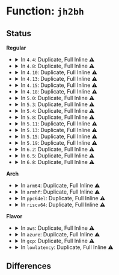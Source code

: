 # Function: <code>jh2bh</code>

## Status
<b>Regular</b>
<ul>
<li>
<details>
<summary>In <code>4.4</code>: Duplicate, Full Inline ⚠️</summary>

**Collision:** Static Duplication

**Inline:** Full

**Transformation:** False

**Instances:**

```
In fs/jbd2/transaction.c (0)
Location: include/linux/jbd2.h:343
Inline: True
```
```
In fs/jbd2/commit.c (0)
Location: include/linux/jbd2.h:343
Inline: True
```
```
In fs/jbd2/checkpoint.c (0)
Location: include/linux/jbd2.h:343
Inline: True
```
```
In fs/jbd2/revoke.c (0)
Location: include/linux/jbd2.h:343
Inline: True
```
```
In fs/jbd2/journal.c (0)
Location: include/linux/jbd2.h:343
Inline: True
```
</details>
</li>
<li>
<details>
<summary>In <code>4.8</code>: Duplicate, Full Inline ⚠️</summary>

**Collision:** Static Duplication

**Inline:** Full

**Transformation:** False

**Instances:**

```
In fs/jbd2/transaction.c (0)
Location: include/linux/jbd2.h:338
Inline: True
```
```
In fs/jbd2/commit.c (0)
Location: include/linux/jbd2.h:338
Inline: True
```
```
In fs/jbd2/checkpoint.c (0)
Location: include/linux/jbd2.h:338
Inline: True
```
```
In fs/jbd2/revoke.c (0)
Location: include/linux/jbd2.h:338
Inline: True
```
```
In fs/jbd2/journal.c (0)
Location: include/linux/jbd2.h:338
Inline: True
```
</details>
</li>
<li>
<details>
<summary>In <code>4.10</code>: Duplicate, Full Inline ⚠️</summary>

**Collision:** Static Duplication

**Inline:** Full

**Transformation:** False

**Instances:**

```
In fs/jbd2/transaction.c (0)
Location: include/linux/jbd2.h:338
Inline: True
```
```
In fs/jbd2/commit.c (0)
Location: include/linux/jbd2.h:338
Inline: True
```
```
In fs/jbd2/checkpoint.c (0)
Location: include/linux/jbd2.h:338
Inline: True
```
```
In fs/jbd2/revoke.c (0)
Location: include/linux/jbd2.h:338
Inline: True
```
```
In fs/jbd2/journal.c (0)
Location: include/linux/jbd2.h:338
Inline: True
```
</details>
</li>
<li>
<details>
<summary>In <code>4.13</code>: Duplicate, Full Inline ⚠️</summary>

**Collision:** Static Duplication

**Inline:** Full

**Transformation:** False

**Instances:**

```
In fs/jbd2/transaction.c (0)
Location: include/linux/jbd2.h:338
Inline: True
```
```
In fs/jbd2/commit.c (0)
Location: include/linux/jbd2.h:338
Inline: True
```
```
In fs/jbd2/checkpoint.c (0)
Location: include/linux/jbd2.h:338
Inline: True
```
```
In fs/jbd2/revoke.c (0)
Location: include/linux/jbd2.h:338
Inline: True
```
```
In fs/jbd2/journal.c (0)
Location: include/linux/jbd2.h:338
Inline: True
```
</details>
</li>
<li>
<details>
<summary>In <code>4.15</code>: Duplicate, Full Inline ⚠️</summary>

**Collision:** Static Duplication

**Inline:** Full

**Transformation:** False

**Instances:**

```
In fs/jbd2/transaction.c (0)
Location: include/linux/jbd2.h:338
Inline: True
```
```
In fs/jbd2/commit.c (0)
Location: include/linux/jbd2.h:338
Inline: True
```
```
In fs/jbd2/checkpoint.c (0)
Location: include/linux/jbd2.h:338
Inline: True
```
```
In fs/jbd2/revoke.c (0)
Location: include/linux/jbd2.h:338
Inline: True
```
```
In fs/jbd2/journal.c (0)
Location: include/linux/jbd2.h:338
Inline: True
```
</details>
</li>
<li>
<details>
<summary>In <code>4.18</code>: Duplicate, Full Inline ⚠️</summary>

**Collision:** Static Duplication

**Inline:** Full

**Transformation:** False

**Instances:**

```
In fs/jbd2/transaction.c (0)
Location: include/linux/jbd2.h:338
Inline: True
```
```
In fs/jbd2/commit.c (0)
Location: include/linux/jbd2.h:338
Inline: True
```
```
In fs/jbd2/checkpoint.c (0)
Location: include/linux/jbd2.h:338
Inline: True
```
```
In fs/jbd2/revoke.c (0)
Location: include/linux/jbd2.h:338
Inline: True
```
```
In fs/jbd2/journal.c (0)
Location: include/linux/jbd2.h:338
Inline: True
```
</details>
</li>
<li>
<details>
<summary>In <code>5.0</code>: Duplicate, Full Inline ⚠️</summary>

**Collision:** Static Duplication

**Inline:** Full

**Transformation:** False

**Instances:**

```
In fs/jbd2/transaction.c (0)
Location: include/linux/jbd2.h:338
Inline: True
```
```
In fs/jbd2/commit.c (0)
Location: include/linux/jbd2.h:338
Inline: True
```
```
In fs/jbd2/checkpoint.c (0)
Location: include/linux/jbd2.h:338
Inline: True
```
```
In fs/jbd2/revoke.c (0)
Location: include/linux/jbd2.h:338
Inline: True
```
```
In fs/jbd2/journal.c (0)
Location: include/linux/jbd2.h:338
Inline: True
```
</details>
</li>
<li>
<details>
<summary>In <code>5.3</code>: Duplicate, Full Inline ⚠️</summary>

**Collision:** Static Duplication

**Inline:** Full

**Transformation:** False

**Instances:**

```
In fs/jbd2/transaction.c (0)
Location: include/linux/jbd2.h:335
Inline: True
```
```
In fs/jbd2/commit.c (0)
Location: include/linux/jbd2.h:335
Inline: True
```
```
In fs/jbd2/checkpoint.c (0)
Location: include/linux/jbd2.h:335
Inline: True
```
```
In fs/jbd2/revoke.c (0)
Location: include/linux/jbd2.h:335
Inline: True
```
```
In fs/jbd2/journal.c (0)
Location: include/linux/jbd2.h:335
Inline: True
```
</details>
</li>
<li>
<details>
<summary>In <code>5.4</code>: Duplicate, Full Inline ⚠️</summary>

**Collision:** Static Duplication

**Inline:** Full

**Transformation:** False

**Instances:**

```
In fs/jbd2/transaction.c (0)
Location: include/linux/jbd2.h:335
Inline: True
```
```
In fs/jbd2/commit.c (0)
Location: include/linux/jbd2.h:335
Inline: True
```
```
In fs/jbd2/checkpoint.c (0)
Location: include/linux/jbd2.h:335
Inline: True
```
```
In fs/jbd2/revoke.c (0)
Location: include/linux/jbd2.h:335
Inline: True
```
```
In fs/jbd2/journal.c (0)
Location: include/linux/jbd2.h:335
Inline: True
```
</details>
</li>
<li>
<details>
<summary>In <code>5.8</code>: Duplicate, Full Inline ⚠️</summary>

**Collision:** Static Duplication

**Inline:** Full

**Transformation:** False

**Instances:**

```
In fs/jbd2/transaction.c (ffffffff8143f555)
Location: include/linux/jbd2.h:334
Inline: True
Inline callers:
  - fs/jbd2/transaction.c:__jbd2_journal_refile_buffer
  - fs/jbd2/transaction.c:__jbd2_journal_file_buffer
  - fs/jbd2/transaction.c:jbd2_journal_unfile_buffer
  - fs/jbd2/transaction.c:__jbd2_journal_temp_unlink_buffer
  - fs/jbd2/transaction.c:jbd2_buffer_abort_trigger
  - fs/jbd2/transaction.c:jbd2_journal_get_undo_access
  - fs/jbd2/transaction.c:jbd2_journal_get_create_access
  - fs/jbd2/transaction.c:do_get_write_access
  - fs/jbd2/transaction.c:do_get_write_access
  - fs/jbd2/transaction.c:jbd2_freeze_jh_data
  - fs/jbd2/transaction.c:jbd2_freeze_jh_data
```
```
In fs/jbd2/commit.c (ffffffff81440460)
Location: include/linux/jbd2.h:334
Inline: True
Inline callers:
  - fs/jbd2/commit.c:jbd2_journal_commit_transaction
  - fs/jbd2/commit.c:jbd2_journal_commit_transaction
  - fs/jbd2/commit.c:jbd2_journal_commit_transaction
  - fs/jbd2/commit.c:jbd2_journal_commit_transaction
  - fs/jbd2/commit.c:jbd2_journal_commit_transaction
  - fs/jbd2/commit.c:jbd2_journal_commit_transaction
  - fs/jbd2/commit.c:jbd2_journal_commit_transaction
```
```
In fs/jbd2/checkpoint.c (ffffffff81442875)
Location: include/linux/jbd2.h:334
Inline: True
Inline callers:
  - fs/jbd2/checkpoint.c:__jbd2_journal_insert_checkpoint
  - fs/jbd2/checkpoint.c:journal_clean_one_cp_list
  - fs/jbd2/checkpoint.c:jbd2_log_do_checkpoint
  - fs/jbd2/checkpoint.c:jbd2_log_do_checkpoint
```
```
In fs/jbd2/revoke.c (ffffffff81443a39)
Location: include/linux/jbd2.h:334
Inline: True
Inline callers:
  - fs/jbd2/revoke.c:jbd2_journal_cancel_revoke
```
```
In fs/jbd2/journal.c (ffffffff81448db5)
Location: include/linux/jbd2.h:334
Inline: True
Inline callers:
  - fs/jbd2/journal.c:jbd2_journal_put_journal_head
  - fs/jbd2/journal.c:__journal_remove_journal_head
  - fs/jbd2/journal.c:jbd2_journal_write_metadata_buffer
  - fs/jbd2/journal.c:jbd2_journal_write_metadata_buffer
```
</details>
</li>
<li>
<details>
<summary>In <code>5.11</code>: Duplicate, Full Inline ⚠️</summary>

**Collision:** Static Duplication

**Inline:** Full

**Transformation:** False

**Instances:**

```
In fs/jbd2/transaction.c (ffffffff8145b7b5)
Location: include/linux/jbd2.h:341
Inline: True
Inline callers:
  - fs/jbd2/transaction.c:__jbd2_journal_refile_buffer
  - fs/jbd2/transaction.c:__jbd2_journal_file_buffer
  - fs/jbd2/transaction.c:jbd2_journal_unfile_buffer
  - fs/jbd2/transaction.c:__jbd2_journal_temp_unlink_buffer
  - fs/jbd2/transaction.c:jbd2_buffer_abort_trigger
  - fs/jbd2/transaction.c:jbd2_journal_get_undo_access
  - fs/jbd2/transaction.c:jbd2_journal_get_create_access
  - fs/jbd2/transaction.c:do_get_write_access
  - fs/jbd2/transaction.c:do_get_write_access
  - fs/jbd2/transaction.c:jbd2_freeze_jh_data
  - fs/jbd2/transaction.c:jbd2_freeze_jh_data
```
```
In fs/jbd2/commit.c (ffffffff8145c694)
Location: include/linux/jbd2.h:341
Inline: True
Inline callers:
  - fs/jbd2/commit.c:jbd2_journal_commit_transaction
  - fs/jbd2/commit.c:jbd2_journal_commit_transaction
  - fs/jbd2/commit.c:jbd2_journal_commit_transaction
  - fs/jbd2/commit.c:jbd2_journal_commit_transaction
  - fs/jbd2/commit.c:jbd2_journal_commit_transaction
  - fs/jbd2/commit.c:jbd2_journal_commit_transaction
  - fs/jbd2/commit.c:jbd2_journal_commit_transaction
```
```
In fs/jbd2/checkpoint.c (ffffffff8145ea85)
Location: include/linux/jbd2.h:341
Inline: True
Inline callers:
  - fs/jbd2/checkpoint.c:__jbd2_journal_insert_checkpoint
  - fs/jbd2/checkpoint.c:journal_clean_one_cp_list
  - fs/jbd2/checkpoint.c:jbd2_log_do_checkpoint
  - fs/jbd2/checkpoint.c:jbd2_log_do_checkpoint
```
```
In fs/jbd2/revoke.c (ffffffff8145fb19)
Location: include/linux/jbd2.h:341
Inline: True
Inline callers:
  - fs/jbd2/revoke.c:jbd2_journal_cancel_revoke
```
```
In fs/jbd2/journal.c (ffffffff81465955)
Location: include/linux/jbd2.h:341
Inline: True
Inline callers:
  - fs/jbd2/journal.c:jbd2_journal_put_journal_head
  - fs/jbd2/journal.c:__journal_remove_journal_head
  - fs/jbd2/journal.c:jbd2_journal_write_metadata_buffer
  - fs/jbd2/journal.c:jbd2_journal_write_metadata_buffer
```
</details>
</li>
<li>
<details>
<summary>In <code>5.13</code>: Duplicate, Full Inline ⚠️</summary>

**Collision:** Static Duplication

**Inline:** Full

**Transformation:** False

**Instances:**

```
In fs/jbd2/transaction.c (ffffffff814610f5)
Location: include/linux/jbd2.h:341
Inline: True
Inline callers:
  - fs/jbd2/transaction.c:__jbd2_journal_refile_buffer
  - fs/jbd2/transaction.c:__jbd2_journal_file_buffer
  - fs/jbd2/transaction.c:jbd2_journal_unfile_buffer
  - fs/jbd2/transaction.c:__jbd2_journal_temp_unlink_buffer
  - fs/jbd2/transaction.c:jbd2_buffer_abort_trigger
  - fs/jbd2/transaction.c:jbd2_journal_get_undo_access
  - fs/jbd2/transaction.c:jbd2_journal_get_create_access
  - fs/jbd2/transaction.c:do_get_write_access
  - fs/jbd2/transaction.c:do_get_write_access
  - fs/jbd2/transaction.c:do_get_write_access
  - fs/jbd2/transaction.c:do_get_write_access
```
```
In fs/jbd2/commit.c (ffffffff81461cfe)
Location: include/linux/jbd2.h:341
Inline: True
Inline callers:
  - fs/jbd2/commit.c:jbd2_journal_commit_transaction
  - fs/jbd2/commit.c:jbd2_journal_commit_transaction
  - fs/jbd2/commit.c:jbd2_journal_commit_transaction
  - fs/jbd2/commit.c:jbd2_journal_commit_transaction
  - fs/jbd2/commit.c:jbd2_journal_commit_transaction
  - fs/jbd2/commit.c:jbd2_journal_commit_transaction
  - fs/jbd2/commit.c:jbd2_journal_commit_transaction
```
```
In fs/jbd2/checkpoint.c (ffffffff81464315)
Location: include/linux/jbd2.h:341
Inline: True
Inline callers:
  - fs/jbd2/checkpoint.c:__jbd2_journal_insert_checkpoint
  - fs/jbd2/checkpoint.c:journal_clean_one_cp_list
  - fs/jbd2/checkpoint.c:jbd2_log_do_checkpoint
  - fs/jbd2/checkpoint.c:jbd2_log_do_checkpoint
```
```
In fs/jbd2/revoke.c (ffffffff814651f9)
Location: include/linux/jbd2.h:341
Inline: True
Inline callers:
  - fs/jbd2/revoke.c:jbd2_journal_cancel_revoke
```
```
In fs/jbd2/journal.c (ffffffff8146b105)
Location: include/linux/jbd2.h:341
Inline: True
Inline callers:
  - fs/jbd2/journal.c:jbd2_journal_put_journal_head
  - fs/jbd2/journal.c:__journal_remove_journal_head
  - fs/jbd2/journal.c:jbd2_journal_write_metadata_buffer
  - fs/jbd2/journal.c:jbd2_journal_write_metadata_buffer
```
</details>
</li>
<li>
<details>
<summary>In <code>5.15</code>: Duplicate, Full Inline ⚠️</summary>

**Collision:** Static Duplication

**Inline:** Full

**Transformation:** False

**Instances:**

```
In fs/jbd2/transaction.c (ffffffff814b65d5)
Location: include/linux/jbd2.h:341
Inline: True
Inline callers:
  - fs/jbd2/transaction.c:__jbd2_journal_refile_buffer
  - fs/jbd2/transaction.c:__jbd2_journal_file_buffer
  - fs/jbd2/transaction.c:jbd2_journal_unfile_buffer
  - fs/jbd2/transaction.c:__jbd2_journal_temp_unlink_buffer
  - fs/jbd2/transaction.c:jbd2_buffer_abort_trigger
  - fs/jbd2/transaction.c:jbd2_journal_get_undo_access
  - fs/jbd2/transaction.c:jbd2_journal_get_create_access
  - fs/jbd2/transaction.c:do_get_write_access
  - fs/jbd2/transaction.c:do_get_write_access
  - fs/jbd2/transaction.c:do_get_write_access
  - fs/jbd2/transaction.c:do_get_write_access
```
```
In fs/jbd2/commit.c (ffffffff814b71f1)
Location: include/linux/jbd2.h:341
Inline: True
Inline callers:
  - fs/jbd2/commit.c:jbd2_journal_commit_transaction
  - fs/jbd2/commit.c:jbd2_journal_commit_transaction
  - fs/jbd2/commit.c:jbd2_journal_commit_transaction
  - fs/jbd2/commit.c:jbd2_journal_commit_transaction
  - fs/jbd2/commit.c:jbd2_journal_commit_transaction
  - fs/jbd2/commit.c:jbd2_journal_commit_transaction
  - fs/jbd2/commit.c:jbd2_journal_commit_transaction
```
```
In fs/jbd2/checkpoint.c (ffffffff814b9935)
Location: include/linux/jbd2.h:341
Inline: True
Inline callers:
  - fs/jbd2/checkpoint.c:__jbd2_journal_insert_checkpoint
  - fs/jbd2/checkpoint.c:__jbd2_journal_remove_checkpoint
  - fs/jbd2/checkpoint.c:jbd2_log_do_checkpoint
  - fs/jbd2/checkpoint.c:jbd2_log_do_checkpoint
```
```
In fs/jbd2/revoke.c (ffffffff814bab79)
Location: include/linux/jbd2.h:341
Inline: True
Inline callers:
  - fs/jbd2/revoke.c:jbd2_journal_cancel_revoke
```
```
In fs/jbd2/journal.c (ffffffff814c17b5)
Location: include/linux/jbd2.h:341
Inline: True
Inline callers:
  - fs/jbd2/journal.c:jbd2_journal_put_journal_head
  - fs/jbd2/journal.c:jbd2_journal_put_journal_head
  - fs/jbd2/journal.c:jbd2_journal_write_metadata_buffer
  - fs/jbd2/journal.c:jbd2_journal_write_metadata_buffer
```
</details>
</li>
<li>
<details>
<summary>In <code>5.19</code>: Duplicate, Full Inline ⚠️</summary>

**Collision:** Static Duplication

**Inline:** Full

**Transformation:** False

**Instances:**

```
In fs/jbd2/transaction.c (ffffffff8153ffc5)
Location: include/linux/jbd2.h:341
Inline: True
Inline callers:
  - fs/jbd2/transaction.c:__jbd2_journal_refile_buffer
  - fs/jbd2/transaction.c:__jbd2_journal_file_buffer
  - fs/jbd2/transaction.c:jbd2_journal_unfile_buffer
  - fs/jbd2/transaction.c:__jbd2_journal_temp_unlink_buffer
  - fs/jbd2/transaction.c:jbd2_buffer_abort_trigger
  - fs/jbd2/transaction.c:jbd2_journal_get_undo_access
  - fs/jbd2/transaction.c:jbd2_journal_get_create_access
  - fs/jbd2/transaction.c:do_get_write_access
  - fs/jbd2/transaction.c:do_get_write_access
```
```
In fs/jbd2/commit.c (ffffffff81540b3b)
Location: include/linux/jbd2.h:341
Inline: True
Inline callers:
  - fs/jbd2/commit.c:jbd2_journal_commit_transaction
  - fs/jbd2/commit.c:jbd2_journal_commit_transaction
  - fs/jbd2/commit.c:jbd2_journal_commit_transaction
  - fs/jbd2/commit.c:jbd2_journal_commit_transaction
  - fs/jbd2/commit.c:jbd2_journal_commit_transaction
  - fs/jbd2/commit.c:jbd2_journal_commit_transaction
  - fs/jbd2/commit.c:jbd2_journal_commit_transaction
```
```
In fs/jbd2/checkpoint.c (ffffffff815435f5)
Location: include/linux/jbd2.h:341
Inline: True
Inline callers:
  - fs/jbd2/checkpoint.c:__jbd2_journal_insert_checkpoint
  - fs/jbd2/checkpoint.c:__jbd2_journal_remove_checkpoint
  - fs/jbd2/checkpoint.c:jbd2_log_do_checkpoint
  - fs/jbd2/checkpoint.c:jbd2_log_do_checkpoint
```
```
In fs/jbd2/revoke.c (ffffffff81544a19)
Location: include/linux/jbd2.h:341
Inline: True
Inline callers:
  - fs/jbd2/revoke.c:jbd2_journal_cancel_revoke
```
```
In fs/jbd2/journal.c (ffffffff8154c145)
Location: include/linux/jbd2.h:341
Inline: True
Inline callers:
  - fs/jbd2/journal.c:jbd2_journal_put_journal_head
  - fs/jbd2/journal.c:jbd2_journal_put_journal_head
  - fs/jbd2/journal.c:jbd2_journal_write_metadata_buffer
  - fs/jbd2/journal.c:jbd2_journal_write_metadata_buffer
```
</details>
</li>
<li>
<details>
<summary>In <code>6.2</code>: Duplicate, Full Inline ⚠️</summary>

**Collision:** Static Duplication

**Inline:** Full

**Transformation:** False

**Instances:**

```
In fs/jbd2/transaction.c (ffffffff815deac5)
Location: include/linux/jbd2.h:340
Inline: True
Inline callers:
  - fs/jbd2/transaction.c:__jbd2_journal_refile_buffer
  - fs/jbd2/transaction.c:__jbd2_journal_file_buffer
  - fs/jbd2/transaction.c:jbd2_journal_unfile_buffer
  - fs/jbd2/transaction.c:__jbd2_journal_temp_unlink_buffer
  - fs/jbd2/transaction.c:jbd2_buffer_abort_trigger
  - fs/jbd2/transaction.c:jbd2_journal_get_undo_access
  - fs/jbd2/transaction.c:jbd2_journal_get_create_access
  - fs/jbd2/transaction.c:do_get_write_access
  - fs/jbd2/transaction.c:do_get_write_access
  - fs/jbd2/transaction.c:jbd2_freeze_jh_data
  - fs/jbd2/transaction.c:jbd2_freeze_jh_data
```
```
In fs/jbd2/commit.c (ffffffff815df71e)
Location: include/linux/jbd2.h:340
Inline: True
Inline callers:
  - fs/jbd2/commit.c:jbd2_journal_commit_transaction
  - fs/jbd2/commit.c:jbd2_journal_commit_transaction
  - fs/jbd2/commit.c:jbd2_journal_commit_transaction
  - fs/jbd2/commit.c:jbd2_journal_commit_transaction
  - fs/jbd2/commit.c:jbd2_journal_commit_transaction
  - fs/jbd2/commit.c:jbd2_journal_commit_transaction
  - fs/jbd2/commit.c:jbd2_journal_commit_transaction
```
```
In fs/jbd2/checkpoint.c (ffffffff815e2535)
Location: include/linux/jbd2.h:340
Inline: True
Inline callers:
  - fs/jbd2/checkpoint.c:__jbd2_journal_insert_checkpoint
  - fs/jbd2/checkpoint.c:__jbd2_journal_remove_checkpoint
  - fs/jbd2/checkpoint.c:jbd2_log_do_checkpoint
  - fs/jbd2/checkpoint.c:jbd2_log_do_checkpoint
```
```
In fs/jbd2/revoke.c (ffffffff815e3b29)
Location: include/linux/jbd2.h:340
Inline: True
Inline callers:
  - fs/jbd2/revoke.c:jbd2_journal_cancel_revoke
```
```
In fs/jbd2/journal.c (ffffffff815ebf25)
Location: include/linux/jbd2.h:340
Inline: True
Inline callers:
  - fs/jbd2/journal.c:jbd2_journal_put_journal_head
  - fs/jbd2/journal.c:jbd2_journal_put_journal_head
  - fs/jbd2/journal.c:jbd2_journal_write_metadata_buffer
  - fs/jbd2/journal.c:jbd2_journal_write_metadata_buffer
```
</details>
</li>
<li>
<details>
<summary>In <code>6.5</code>: Duplicate, Full Inline ⚠️</summary>

**Collision:** Static Duplication

**Inline:** Full

**Transformation:** False

**Instances:**

```
In fs/jbd2/transaction.c (ffffffff81616525)
Location: include/linux/jbd2.h:331
Inline: True
Inline callers:
  - fs/jbd2/transaction.c:__jbd2_journal_refile_buffer
  - fs/jbd2/transaction.c:__jbd2_journal_file_buffer
  - fs/jbd2/transaction.c:jbd2_journal_unfile_buffer
  - fs/jbd2/transaction.c:__jbd2_journal_temp_unlink_buffer
  - fs/jbd2/transaction.c:jbd2_buffer_abort_trigger
  - fs/jbd2/transaction.c:jbd2_journal_get_undo_access
  - fs/jbd2/transaction.c:jbd2_journal_get_create_access
  - fs/jbd2/transaction.c:do_get_write_access
  - fs/jbd2/transaction.c:do_get_write_access
  - fs/jbd2/transaction.c:jbd2_freeze_jh_data
  - fs/jbd2/transaction.c:jbd2_freeze_jh_data
```
```
In fs/jbd2/commit.c (ffffffff81616efa)
Location: include/linux/jbd2.h:331
Inline: True
Inline callers:
  - fs/jbd2/commit.c:jbd2_journal_commit_transaction
  - fs/jbd2/commit.c:jbd2_journal_commit_transaction
  - fs/jbd2/commit.c:jbd2_journal_commit_transaction
  - fs/jbd2/commit.c:jbd2_journal_commit_transaction
  - fs/jbd2/commit.c:jbd2_journal_commit_transaction
  - fs/jbd2/commit.c:jbd2_journal_commit_transaction
  - fs/jbd2/commit.c:jbd2_journal_commit_transaction
```
```
In fs/jbd2/checkpoint.c (ffffffff81619ea5)
Location: include/linux/jbd2.h:331
Inline: True
Inline callers:
  - fs/jbd2/checkpoint.c:__jbd2_journal_insert_checkpoint
  - fs/jbd2/checkpoint.c:jbd2_journal_try_remove_checkpoint
  - fs/jbd2/checkpoint.c:__jbd2_journal_remove_checkpoint
  - fs/jbd2/checkpoint.c:jbd2_log_do_checkpoint
  - fs/jbd2/checkpoint.c:jbd2_log_do_checkpoint
```
```
In fs/jbd2/revoke.c (ffffffff8161b2e9)
Location: include/linux/jbd2.h:331
Inline: True
Inline callers:
  - fs/jbd2/revoke.c:jbd2_journal_cancel_revoke
```
```
In fs/jbd2/journal.c (ffffffff81623a05)
Location: include/linux/jbd2.h:331
Inline: True
Inline callers:
  - fs/jbd2/journal.c:jbd2_journal_put_journal_head
  - fs/jbd2/journal.c:jbd2_journal_put_journal_head
  - fs/jbd2/journal.c:jbd2_journal_write_metadata_buffer
  - fs/jbd2/journal.c:jbd2_journal_write_metadata_buffer
```
</details>
</li>
<li>
<details>
<summary>In <code>6.8</code>: Duplicate, Full Inline ⚠️</summary>

**Collision:** Static Duplication

**Inline:** Full

**Transformation:** False

**Instances:**

```
In fs/jbd2/transaction.c (ffffffff8164f345)
Location: include/linux/jbd2.h:331
Inline: True
Inline callers:
  - fs/jbd2/transaction.c:__jbd2_journal_refile_buffer
  - fs/jbd2/transaction.c:__jbd2_journal_file_buffer
  - fs/jbd2/transaction.c:jbd2_journal_unfile_buffer
  - fs/jbd2/transaction.c:__jbd2_journal_temp_unlink_buffer
  - fs/jbd2/transaction.c:jbd2_buffer_abort_trigger
  - fs/jbd2/transaction.c:jbd2_journal_get_undo_access
  - fs/jbd2/transaction.c:jbd2_journal_get_create_access
  - fs/jbd2/transaction.c:do_get_write_access
  - fs/jbd2/transaction.c:do_get_write_access
  - fs/jbd2/transaction.c:jbd2_freeze_jh_data
  - fs/jbd2/transaction.c:jbd2_freeze_jh_data
```
```
In fs/jbd2/commit.c (ffffffff8164fd10)
Location: include/linux/jbd2.h:331
Inline: True
Inline callers:
  - fs/jbd2/commit.c:jbd2_journal_commit_transaction
  - fs/jbd2/commit.c:jbd2_journal_commit_transaction
  - fs/jbd2/commit.c:jbd2_journal_commit_transaction
  - fs/jbd2/commit.c:jbd2_journal_commit_transaction
  - fs/jbd2/commit.c:jbd2_journal_commit_transaction
  - fs/jbd2/commit.c:jbd2_journal_commit_transaction
  - fs/jbd2/commit.c:jbd2_journal_commit_transaction
```
```
In fs/jbd2/checkpoint.c (ffffffff81652e05)
Location: include/linux/jbd2.h:331
Inline: True
Inline callers:
  - fs/jbd2/checkpoint.c:__jbd2_journal_insert_checkpoint
  - fs/jbd2/checkpoint.c:jbd2_journal_try_remove_checkpoint
  - fs/jbd2/checkpoint.c:jbd2_log_do_checkpoint
  - fs/jbd2/checkpoint.c:jbd2_log_do_checkpoint
```
```
In fs/jbd2/revoke.c (ffffffff81654209)
Location: include/linux/jbd2.h:331
Inline: True
Inline callers:
  - fs/jbd2/revoke.c:jbd2_journal_cancel_revoke
```
```
In fs/jbd2/journal.c (ffffffff8165caa5)
Location: include/linux/jbd2.h:331
Inline: True
Inline callers:
  - fs/jbd2/journal.c:jbd2_journal_put_journal_head
  - fs/jbd2/journal.c:jbd2_journal_put_journal_head
  - fs/jbd2/journal.c:jbd2_journal_write_metadata_buffer
  - fs/jbd2/journal.c:jbd2_journal_write_metadata_buffer
```
</details>
</li>
</ul>
<b>Arch</b>
<ul>
<li>
<details>
<summary>In <code>arm64</code>: Duplicate, Full Inline ⚠️</summary>

**Collision:** Static Duplication

**Inline:** Full

**Transformation:** False

**Instances:**

```
In fs/jbd2/transaction.c (0)
Location: include/linux/jbd2.h:335
Inline: True
```
```
In fs/jbd2/commit.c (0)
Location: include/linux/jbd2.h:335
Inline: True
```
```
In fs/jbd2/checkpoint.c (0)
Location: include/linux/jbd2.h:335
Inline: True
```
```
In fs/jbd2/revoke.c (0)
Location: include/linux/jbd2.h:335
Inline: True
```
```
In fs/jbd2/journal.c (0)
Location: include/linux/jbd2.h:335
Inline: True
```
</details>
</li>
<li>
<details>
<summary>In <code>armhf</code>: Duplicate, Full Inline ⚠️</summary>

**Collision:** Static Duplication

**Inline:** Full

**Transformation:** False

**Instances:**

```
In fs/jbd2/transaction.c (c06902d8)
Location: include/linux/jbd2.h:335
Inline: True
Inline callers:
  - fs/jbd2/transaction.c:jbd2_journal_refile_buffer
  - fs/jbd2/transaction.c:__jbd2_journal_refile_buffer
  - fs/jbd2/transaction.c:jbd2_journal_file_buffer
  - fs/jbd2/transaction.c:jbd2_journal_file_buffer
  - fs/jbd2/transaction.c:__jbd2_journal_file_buffer
  - fs/jbd2/transaction.c:jbd2_journal_unfile_buffer
  - fs/jbd2/transaction.c:__jbd2_journal_temp_unlink_buffer
  - fs/jbd2/transaction.c:jbd2_buffer_abort_trigger
  - fs/jbd2/transaction.c:jbd2_journal_get_undo_access
  - fs/jbd2/transaction.c:jbd2_journal_get_create_access
  - fs/jbd2/transaction.c:do_get_write_access
  - fs/jbd2/transaction.c:do_get_write_access
  - fs/jbd2/transaction.c:do_get_write_access
  - fs/jbd2/transaction.c:do_get_write_access
```
```
In fs/jbd2/commit.c (c0690e68)
Location: include/linux/jbd2.h:335
Inline: True
Inline callers:
  - fs/jbd2/commit.c:jbd2_journal_commit_transaction
  - fs/jbd2/commit.c:jbd2_journal_commit_transaction
  - fs/jbd2/commit.c:jbd2_journal_commit_transaction
  - fs/jbd2/commit.c:jbd2_journal_commit_transaction
  - fs/jbd2/commit.c:jbd2_journal_commit_transaction
  - fs/jbd2/commit.c:jbd2_journal_commit_transaction
  - fs/jbd2/commit.c:jbd2_journal_commit_transaction
```
```
In fs/jbd2/checkpoint.c (c0693a68)
Location: include/linux/jbd2.h:335
Inline: True
Inline callers:
  - fs/jbd2/checkpoint.c:__jbd2_journal_insert_checkpoint
  - fs/jbd2/checkpoint.c:journal_clean_one_cp_list
  - fs/jbd2/checkpoint.c:jbd2_log_do_checkpoint
  - fs/jbd2/checkpoint.c:jbd2_log_do_checkpoint
```
```
In fs/jbd2/revoke.c (c0694ca0)
Location: include/linux/jbd2.h:335
Inline: True
Inline callers:
  - fs/jbd2/revoke.c:jbd2_journal_cancel_revoke
```
```
In fs/jbd2/journal.c (c069acbc)
Location: include/linux/jbd2.h:335
Inline: True
Inline callers:
  - fs/jbd2/journal.c:jbd2_journal_put_journal_head
  - fs/jbd2/journal.c:jbd2_journal_put_journal_head
  - fs/jbd2/journal.c:jbd2_journal_write_metadata_buffer
  - fs/jbd2/journal.c:jbd2_journal_write_metadata_buffer
```
</details>
</li>
<li>
<details>
<summary>In <code>ppc64el</code>: Duplicate, Full Inline ⚠️</summary>

**Collision:** Static Duplication

**Inline:** Full

**Transformation:** False

**Instances:**

```
In fs/jbd2/transaction.c (0)
Location: include/linux/jbd2.h:335
Inline: True
```
```
In fs/jbd2/commit.c (0)
Location: include/linux/jbd2.h:335
Inline: True
```
```
In fs/jbd2/checkpoint.c (0)
Location: include/linux/jbd2.h:335
Inline: True
```
```
In fs/jbd2/revoke.c (0)
Location: include/linux/jbd2.h:335
Inline: True
```
```
In fs/jbd2/journal.c (0)
Location: include/linux/jbd2.h:335
Inline: True
```
</details>
</li>
<li>
<details>
<summary>In <code>riscv64</code>: Duplicate, Full Inline ⚠️</summary>

**Collision:** Static Duplication

**Inline:** Full

**Transformation:** False

**Instances:**

```
In fs/jbd2/transaction.c (0)
Location: include/linux/jbd2.h:335
Inline: True
```
```
In fs/jbd2/commit.c (0)
Location: include/linux/jbd2.h:335
Inline: True
```
```
In fs/jbd2/checkpoint.c (0)
Location: include/linux/jbd2.h:335
Inline: True
```
```
In fs/jbd2/revoke.c (0)
Location: include/linux/jbd2.h:335
Inline: True
```
```
In fs/jbd2/journal.c (0)
Location: include/linux/jbd2.h:335
Inline: True
```
</details>
</li>
</ul>
<b>Flavor</b>
<ul>
<li>
<details>
<summary>In <code>aws</code>: Duplicate, Full Inline ⚠️</summary>

**Collision:** Static Duplication

**Inline:** Full

**Transformation:** False

**Instances:**

```
In fs/jbd2/transaction.c (0)
Location: include/linux/jbd2.h:335
Inline: True
```
```
In fs/jbd2/commit.c (0)
Location: include/linux/jbd2.h:335
Inline: True
```
```
In fs/jbd2/checkpoint.c (0)
Location: include/linux/jbd2.h:335
Inline: True
```
```
In fs/jbd2/revoke.c (0)
Location: include/linux/jbd2.h:335
Inline: True
```
```
In fs/jbd2/journal.c (0)
Location: include/linux/jbd2.h:335
Inline: True
```
</details>
</li>
<li>
<details>
<summary>In <code>azure</code>: Duplicate, Full Inline ⚠️</summary>

**Collision:** Static Duplication

**Inline:** Full

**Transformation:** False

**Instances:**

```
In fs/jbd2/transaction.c (0)
Location: include/linux/jbd2.h:335
Inline: True
```
```
In fs/jbd2/commit.c (0)
Location: include/linux/jbd2.h:335
Inline: True
```
```
In fs/jbd2/checkpoint.c (0)
Location: include/linux/jbd2.h:335
Inline: True
```
```
In fs/jbd2/revoke.c (0)
Location: include/linux/jbd2.h:335
Inline: True
```
```
In fs/jbd2/journal.c (0)
Location: include/linux/jbd2.h:335
Inline: True
```
</details>
</li>
<li>
<details>
<summary>In <code>gcp</code>: Duplicate, Full Inline ⚠️</summary>

**Collision:** Static Duplication

**Inline:** Full

**Transformation:** False

**Instances:**

```
In fs/jbd2/transaction.c (0)
Location: include/linux/jbd2.h:335
Inline: True
```
```
In fs/jbd2/commit.c (0)
Location: include/linux/jbd2.h:335
Inline: True
```
```
In fs/jbd2/checkpoint.c (0)
Location: include/linux/jbd2.h:335
Inline: True
```
```
In fs/jbd2/revoke.c (0)
Location: include/linux/jbd2.h:335
Inline: True
```
```
In fs/jbd2/journal.c (0)
Location: include/linux/jbd2.h:335
Inline: True
```
</details>
</li>
<li>
<details>
<summary>In <code>lowlatency</code>: Duplicate, Full Inline ⚠️</summary>

**Collision:** Static Duplication

**Inline:** Full

**Transformation:** False

**Instances:**

```
In fs/jbd2/transaction.c (0)
Location: include/linux/jbd2.h:335
Inline: True
```
```
In fs/jbd2/commit.c (0)
Location: include/linux/jbd2.h:335
Inline: True
```
```
In fs/jbd2/checkpoint.c (0)
Location: include/linux/jbd2.h:335
Inline: True
```
```
In fs/jbd2/revoke.c (0)
Location: include/linux/jbd2.h:335
Inline: True
```
```
In fs/jbd2/journal.c (0)
Location: include/linux/jbd2.h:335
Inline: True
```
</details>
</li>
</ul>

## Differences
